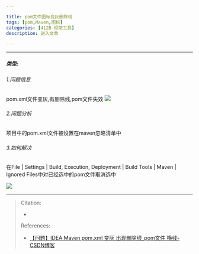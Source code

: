 ```yaml
---

title: pom文件图标变灰删除线
tags: [pom,Maven,图标]
categories: [412B-框架工具]
description: 进入文章

---
```


---


##### 类型:
###### 1.问题信息
pom.xml文件变灰,有删除线,pom文件失效
![](https://gitcode.net/qq_50848214/image/-/raw/master/412B-A1D5B-MAVEN-sshot-1.png)

###### 2.问题分析

项目中的pom.xml文件被设置在maven忽略清单中


###### 3.如何解决

在File | Settings | Build, Execution, Deployment | Build Tools | Maven | Ignored Files中对已经选中的pom文件取消选中


![](https://gitcode.net/qq_50848214/image/-/raw/master/412B-A1D5B-MAVEN-sshot-2.png)



---

> Citation:
> - []()
> 
> References:
> - [【问题】IDEA Maven pom.xml 变灰 出现删除线_pom文件 横线-CSDN博客](https://blog.csdn.net/G971005287W/article/details/109720580)
